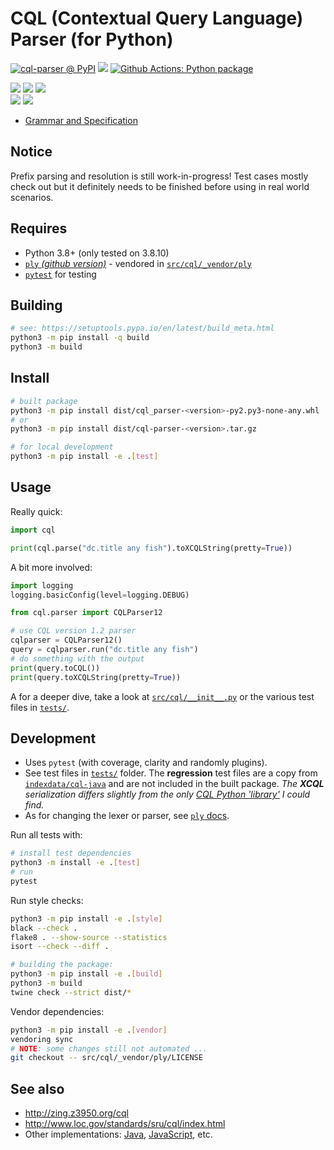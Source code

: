 # CQL (Contextual Query Language) Parser (for Python)

<!-- START: BADGES -->
[![cql-parser @ PyPI](https://img.shields.io/pypi/v/cql-parser)](https://pypi.python.org/pypi/cql-parser)
[![](https://img.shields.io/github/last-commit/Querela/cql-python)](https://github.com/Querela/cql-python/commits/main)
[![Github Actions: Python package](https://github.com/Querela/cql-python/actions/workflows/python-package.yml/badge.svg)](https://github.com/Querela/cql-python/actions/workflows/python-package.yml)

[![](https://img.shields.io/badge/%20code%20style-black-000000)](https://github.com/psf/black)
[![](https://img.shields.io/badge/%20imports-isort-%231674b1)](https://pycqa.github.io/isort/)
[![](https://img.shields.io/badge/linting-flake8-yellowgreen)](https://github.com/PyCQA/flake8)  
[![](https://img.shields.io/badge/%20doc%20style-sphinx-0a507a.svg)](https://www.sphinx-doc.org/en/master/usage/index.html)
[![](https://img.shields.io/badge/%20doc%20style-google-3666d6.svg)](https://google.github.io/styleguide/pyguide.html#s3.8-comments-and-docstrings)
<!-- END: BADGES -->

* [Grammar and Specification](http://www.loc.gov/standards/sru/cql/spec.html)

## Notice

Prefix parsing and resolution is still work-in-progress!
Test cases mostly check out but it definitely needs to be finished before
using in real world scenarios.

## Requires

* Python 3.8+ (only tested on 3.8.10)
* [`ply` _(github version)_](https://github.com/dabeaz/ply) - vendored in [`src/cql/_vendor/ply`](src/cql/_vendor/ply)
* [`pytest`](https://docs.pytest.org/) for testing

## Building

```bash
# see: https://setuptools.pypa.io/en/latest/build_meta.html
python3 -m pip install -q build
python3 -m build
```

## Install

```bash
# built package
python3 -m pip install dist/cql_parser-<version>-py2.py3-none-any.whl
# or
python3 -m pip install dist/cql-parser-<version>.tar.gz

# for local development
python3 -m pip install -e .[test]
```

## Usage

Really quick:
```python
import cql

print(cql.parse("dc.title any fish").toXCQLString(pretty=True))
```

A bit more involved:
```python
import logging
logging.basicConfig(level=logging.DEBUG)

from cql.parser import CQLParser12

# use CQL version 1.2 parser
cqlparser = CQLParser12()
query = cqlparser.run("dc.title any fish")
# do something with the output
print(query.toCQL())
print(query.toXCQLString(pretty=True))
```

A for a deeper dive, take a look at [`src/cql/__init__.py`](src/cql/__init__.py) or the various test files in [`tests/`](tests/).

## Development

* Uses `pytest` (with coverage, clarity and randomly plugins).
* See test files in [`tests/`](tests/) folder. The **regression** test files are a copy from [`indexdata/cql-java`](https://github.com/indexdata/cql-java) and are not included in the built package. _The **XCQL** serialization differs slightly from the only [CQL Python 'library'](https://github.com/cheshire3/cheshire3/blob/develop/cheshire3/cqlParser.py) I could find._
* As for changing the lexer or parser, see [`ply` docs](http://www.dabeaz.com/ply/ply.html).

Run all tests with:
```bash
# install test dependencies
python3 -m install -e .[test]
# run
pytest
```

Run style checks:
```bash
python3 -m pip install -e .[style]
black --check .
flake8 . --show-source --statistics
isort --check --diff .

# building the package:
python3 -m pip install -e .[build]
python3 -m build
twine check --strict dist/*
```

Vendor dependencies:
```bash
python3 -m pip install -e .[vendor]
vendoring sync
# NOTE: some changes still not automated ...
git checkout -- src/cql/_vendor/ply/LICENSE
```

## See also

* http://zing.z3950.org/cql
* http://www.loc.gov/standards/sru/cql/index.html
* Other implementations: [Java](https://github.com/indexdata/cql-java), [JavaScript](https://github.com/Querela/cql-js), etc.

